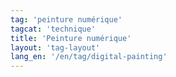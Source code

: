 ```yaml
---
tag: 'peinture numérique'
tagcat: 'technique'
title: 'Peinture numérique'
layout: 'tag-layout'
lang_en: '/en/tag/digital-painting'
---
```

